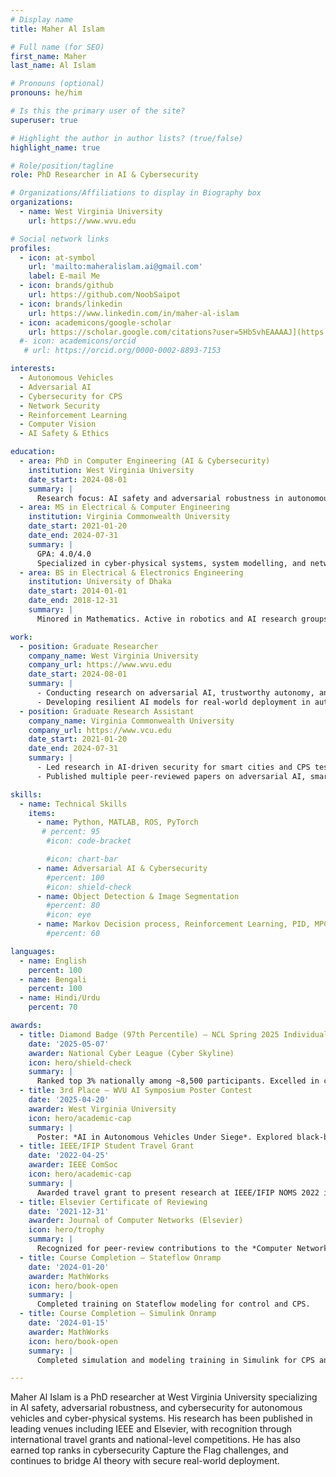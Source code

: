 ```yaml
---
# Display name
title: Maher Al Islam

# Full name (for SEO)
first_name: Maher
last_name: Al Islam

# Pronouns (optional)
pronouns: he/him

# Is this the primary user of the site?
superuser: true

# Highlight the author in author lists? (true/false)
highlight_name: true

# Role/position/tagline
role: PhD Researcher in AI & Cybersecurity

# Organizations/Affiliations to display in Biography box
organizations:
  - name: West Virginia University
    url: https://www.wvu.edu

# Social network links
profiles:
  - icon: at-symbol
    url: 'mailto:maheralislam.ai@gmail.com'
    label: E-mail Me
  - icon: brands/github
    url: https://github.com/NoobSaipot
  - icon: brands/linkedin
    url: https://www.linkedin.com/in/maher-al-islam
  - icon: academicons/google-scholar
    url: https://scholar.google.com/citations?user=5Hb5vhEAAAAJ](https://scholar.google.com/citations?user=qKqRgoYAAAAJ&hl=en
  #- icon: academicons/orcid
   # url: https://orcid.org/0000-0002-8893-7153

interests:
  - Autonomous Vehicles
  - Adversarial AI
  - Cybersecurity for CPS
  - Network Security
  - Reinforcement Learning
  - Computer Vision
  - AI Safety & Ethics

education:
  - area: PhD in Computer Engineering (AI & Cybersecurity)
    institution: West Virginia University
    date_start: 2024-08-01
    summary: |
      Research focus: AI safety and adversarial robustness in autonomous vehicles and cyber-physical systems.  
  - area: MS in Electrical & Computer Engineering
    institution: Virginia Commonwealth University
    date_start: 2021-01-20
    date_end: 2024-07-31
    summary: |
      GPA: 4.0/4.0  
      Specialized in cyber-physical systems, system modelling, and network security.  
  - area: BS in Electrical & Electronics Engineering
    institution: University of Dhaka
    date_start: 2014-01-01
    date_end: 2018-12-31
    summary: |
      Minored in Mathematics. Active in robotics and AI research groups.

work:
  - position: Graduate Researcher
    company_name: West Virginia University
    company_url: https://www.wvu.edu
    date_start: 2024-08-01
    summary: |
      - Conducting research on adversarial AI, trustworthy autonomy, and CPS security.  
      - Developing resilient AI models for real-world deployment in autonomous vehicles.  
  - position: Graduate Research Assistant
    company_name: Virginia Commonwealth University
    company_url: https://www.vcu.edu
    date_start: 2021-01-20
    date_end: 2024-07-31
    summary: |
      - Led research in AI-driven security for smart cities and CPS testbeds (OpenCyberCity).  
      - Published multiple peer-reviewed papers on adversarial AI, smart IoT systems, and game-theoretic cybersecurity.  

skills:
  - name: Technical Skills
    items:
      - name: Python, MATLAB, ROS, PyTorch
       # percent: 95
        #icon: code-bracket

        #icon: chart-bar
      - name: Adversarial AI & Cybersecurity
        #percent: 100
        #icon: shield-check
      - name: Object Detection & Image Segmentation
        #percent: 80
        #icon: eye
      - name: Markov Decision process, Reinforcement Learning, PID, MPC & Control
        #percent: 60

languages:
  - name: English
    percent: 100
  - name: Bengali
    percent: 100
  - name: Hindi/Urdu
    percent: 70

awards:
  - title: Diamond Badge (97th Percentile) – NCL Spring 2025 Individual CTF
    date: '2025-05-07'
    awarder: National Cyber League (Cyber Skyline)
    icon: hero/shield-check
    summary: |
      Ranked top 3% nationally among ~8,500 participants. Excelled in cryptography, OSINT, exploitation, network analysis, web security, and password cracking.
  - title: 3rd Place – WVU AI Symposium Poster Contest
    date: '2025-04-20'
    awarder: West Virginia University
    icon: hero/academic-cap
    summary: |
      Poster: *AI in Autonomous Vehicles Under Siege*. Explored black-box vs. white-box perspectives in adversarial AI for AVs.  
  - title: IEEE/IFIP Student Travel Grant
    date: '2022-04-25'
    awarder: IEEE ComSoc
    icon: hero/academic-cap
    summary: |
      Awarded travel grant to present research at IEEE/IFIP NOMS 2022 in Budapest, Hungary.  
  - title: Elsevier Certificate of Reviewing
    date: '2021-12-31'
    awarder: Journal of Computer Networks (Elsevier)
    icon: hero/trophy
    summary: |
      Recognized for peer-review contributions to the *Computer Networks* journal.  
  - title: Course Completion – Stateflow Onramp
    date: '2024-01-20'
    awarder: MathWorks
    icon: hero/book-open
    summary: |
      Completed training on Stateflow modeling for control and CPS.  
  - title: Course Completion – Simulink Onramp
    date: '2024-01-15'
    awarder: MathWorks
    icon: hero/book-open
    summary: |
      Completed simulation and modeling training in Simulink for CPS and AV control systems.  

---
```


Maher Al Islam is a PhD researcher at West Virginia University specializing in AI safety, adversarial robustness, and cybersecurity for autonomous vehicles and cyber-physical systems. His research has been published in leading venues including IEEE and Elsevier, with recognition through international travel grants and national-level competitions. He has also earned top ranks in cybersecurity Capture the Flag challenges, and continues to bridge AI theory with secure real-world deployment.
